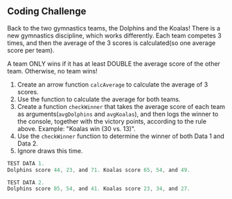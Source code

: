 ## Coding Challenge

Back to the two gymnastics teams, the Dolphins and the Koalas! There is a new gymnastics discipline, which works differently.
Each team competes 3 times, and then the average of the 3 scores is calculated(so one average score per team).

A team ONLY wins if it has at least DOUBLE the average score of the other team. Otherwise, no team wins!

1. Create an arrow function `calcAverage` to calculate the average of 3 scores.
2. Use the function to calculate the average for both teams.
3. Create a function `checkWinner` that takes the average score of each team as arguments(`avgDolphins` and `avgKoalas`), and then logs the winner to the console, together with the victory points, according to the rule above. Example: "Koalas win (30 vs. 13)".
4. Use the `checkWinner` function to determine the winner of both Data 1 and Data 2.
5. Ignore draws this time.

```js
TEST DATA 1.
Dolphins score 44, 23, and 71. Koalas score 65, 54, and 49.
```

```js
TEST DATA 2.
Dolphins score 85, 54, and 41. Koalas score 23, 34, and 27.
```

